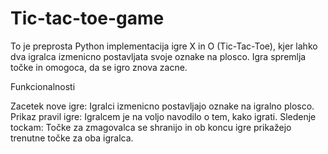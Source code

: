 # Tic-tac-toe-game

To je preprosta Python implementacija igre X in O (Tic-Tac-Toe), kjer lahko dva igralca izmenicno postavljata svoje oznake na plosco. Igra spremlja točke in omogoca, da se igro znova zacne.

Funkcionalnosti

Zacetek nove igre: Igralci izmenicno postavljajo oznake na igralno plosco.
Prikaz pravil igre: Igralcem je na voljo navodilo o tem, kako igrati.
Sledenje tockam: Točke za zmagovalca se shranijo in ob koncu igre prikažejo trenutne točke za oba igralca.
